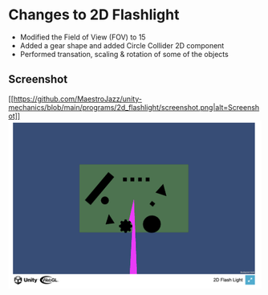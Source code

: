 # Changes to 2D Flashlight

* Modified the Field of View (FOV) to 15
* Added a gear shape and added Circle Collider 2D component
* Performed transation, scaling & rotation of some of the objects

## Screenshot
[[https://github.com/MaestroJazz/unity-mechanics/blob/main/programs/2d_flashlight/screenshot.png|alt=Screenshot]]
![](https://github.com/MaestroJazz/unity-mechanics/blob/main/programs/2d_flashlight/screenshot.png)
